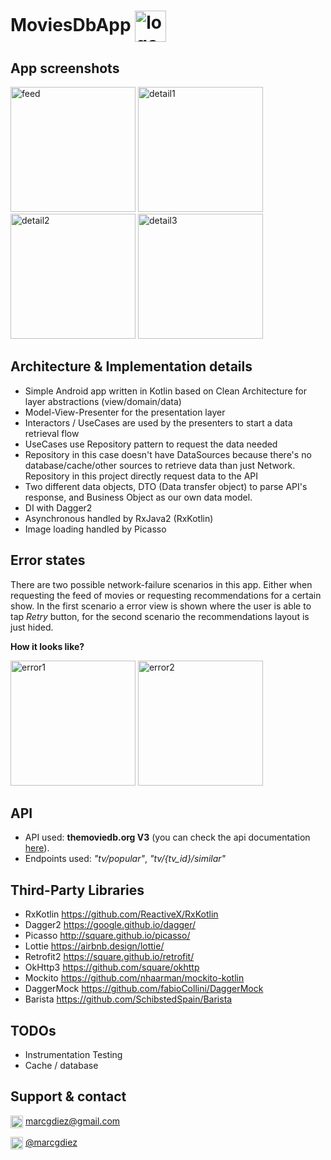 # MoviesDbApp <img src="https://i.imgur.com/Ma3z2J6.png" width="50" alt="logo" align="center">

## App screenshots

<p>
  <img src="https://i.imgur.com/dmGitzZ.jpg" width="200" alt="feed">
  <img src="https://i.imgur.com/GDFWnQF.jpg" width="200" alt="detail1">
  <img src="https://i.imgur.com/J80bN2b.jpg" width="200" alt="detail2">
  <img src="https://i.imgur.com/33zgwXS.jpg" width="200" alt="detail3">
</p>

## Architecture & Implementation details

* Simple Android app written in Kotlin based on Clean Architecture for layer abstractions (view/domain/data)
* Model-View-Presenter for the presentation layer
* Interactors / UseCases are used by the presenters to start a data retrieval flow
* UseCases use Repository pattern to request the data needed
* Repository in this case doesn't have DataSources because there's no database/cache/other sources to retrieve data than just Network. Repository in this project directly request data to the API
* Two different data objects, DTO (Data transfer object) to parse API's response, and Business Object as our own data model.
* DI with Dagger2
* Asynchronous handled by RxJava2 (RxKotlin)
* Image loading handled by Picasso

## Error states

There are two possible network-failure scenarios in this app. 
Either when requesting the feed of movies or requesting recommendations for a certain show. In the first scenario a error view is shown where the user is able to tap *Retry* button, for the second scenario the recommendations layout is just hided.

**How it looks like?**
<p>
  <img src="https://i.imgur.com/qyJtzql.jpg" width="200" alt="error1">
  <img src="https://i.imgur.com/jerRVvA.jpg" width="200" alt="error2">
</p>

## API

* API used: **themoviedb.org V3** (you can check the api documentation <a href="https://developers.themoviedb.org/">here</a>).
* Endpoints used: *"tv/popular"*, *"tv/{tv_id}/similar"*

## Third-Party Libraries

* RxKotlin https://github.com/ReactiveX/RxKotlin
* Dagger2 https://google.github.io/dagger/
* Picasso http://square.github.io/picasso/
* Lottie https://airbnb.design/lottie/
* Retrofit2 https://square.github.io/retrofit/
* OkHttp3 https://github.com/square/okhttp
* Mockito https://github.com/nhaarman/mockito-kotlin
* DaggerMock https://github.com/fabioCollini/DaggerMock
* Barista https://github.com/SchibstedSpain/Barista

## TODOs

* Instrumentation Testing
* Cache / database

## Support & contact

<img src="https://icon2.kisspng.com/20180413/fde/kisspng-g-suite-gmail-computer-icons-google-email-e-mail-5ad074ba3e72d7.9148494615236108102558.jpg" width="20" align="center"> <a href="mailto:marcgdiez@gmail.com"> marcgdiez@gmail.com</a>

<img src="https://img.icons8.com/cotton/2x/twitter.png" width="20" align="center"> <a href="https://twitter.com/marcgdiez"> @marcgdiez </a>
